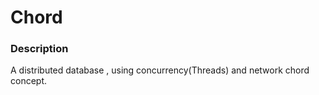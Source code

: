 # Chord
### Description
A distributed database , using concurrency(Threads) and network chord concept.

